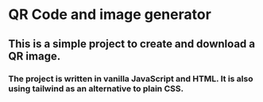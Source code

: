 # QR Code and image generator

## This is a simple project to create and download a QR image.

### The project is written in vanilla JavaScript and HTML. It is also using tailwind as an alternative to plain CSS.
